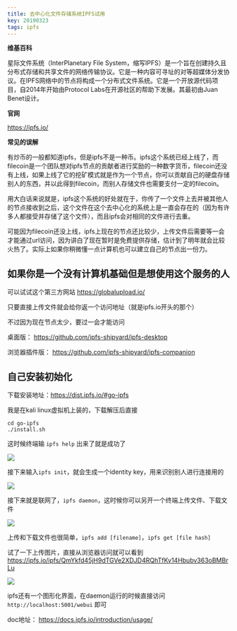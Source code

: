 ```yaml
---
title: 去中心化文件存储系统IPFS试用
key: 20190323
tags: ipfs
---
```



**维基百科**

星际文件系统（InterPlanetary File System，缩写IPFS）是一个旨在创建持久且分布式存储和共享文件的网络传输协议。它是一种内容可寻址的对等超媒体分发协议。在IPFS网络中的节点将构成一个分布式文件系统。它是一个开放源代码项目，自2014年开始由Protocol Labs在开源社区的帮助下发展。其最初由Juan Benet设计。

**官网**

https://ipfs.io/

**常见的误解**

有炒币的一般都知道ipfs，但是ipfs不是一种币。ipfs这个系统已经上线了，而filecoin是一个团队想对ipfs节点的贡献者进行奖励的一种数字货币，filecoin还没有上线，如果上线了它的挖矿模式就是作为一个节点，你可以贡献自己的硬盘存储别人的东西，并以此得到filecoin，而别人存储文件也需要支付一定的filecoin。

用大白话来说就是，ipfs这个系统的好处就在于，你传了一个文件上去并被其他人的节点接收到之后，这个文件在这个去中心化的系统上是一直会存在的（因为有许多人都接受并存储了这个文件），而且ipfs会对相同的文件进行去重。

可能因为filecoin还没上线，ipfs上现在的节点还比较少，上传文件后需要等一会才能通过url访问，因为讲白了现在暂时是免费提供存储，估计到了明年就会比较火热了。实际上如果你稍微懂一点计算机也可以建立自己的节点出一份力。


## 如果你是一个没有计算机基础但是想使用这个服务的人

可以试试这个第三方网站 https://globalupload.io/ 

只要直接上传文件就会给你返一个访问地址（就是ipfs.io开头的那个）

不过因为现在节点太少，要过一会才能访问

桌面版： https://github.com/ipfs-shipyard/ipfs-desktop 

浏览器插件版： https://github.com/ipfs-shipyard/ipfs-companion 

## 自己安装初始化

下载安装地址：https://dist.ipfs.io/#go-ipfs

我是在kali linux虚拟机上装的，下载解压后直接

```
cd go-ipfs 
./install.sh 
```

这时候终端输 `ipfs help` 出来了就是成功了

![](https://img3.doubanio.com/view/note/l/public/p59176006.webp)

接下来输入`ipfs init`，就会生成一个identity key，用来识别别人进行连接用的

![](https://img3.doubanio.com/view/note/l/public/p59176061.webp)

接下来就是联网了，`ipfs daemon`，这时候你可以另开一个终端上传文件、下载文件

![](https://img3.doubanio.com/view/note/l/public/p59176130.webp)

上传和下载文件也很简单，`ipfs add [filename]`，`ipfs get [file hash]`

试了一下上传图片，直接从浏览器访问就可以看到 https://ipfs.io/ipfs/QmYkfd45jH9dTGVe2XDJD4RQhTfKv14Hbubv363oBMBrLu

![](https://img3.doubanio.com/view/note/l/public/p59177261.webp)


ipfs还有一个图形化界面，在daemon运行的时候直接访问 `http://localhost:5001/webui` 即可

doc地址： https://docs.ipfs.io/introduction/usage/ 

